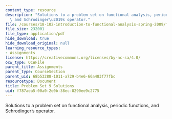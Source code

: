 ```yaml
---
content_type: resource
description: "Solutions to a problem set on functional analysis, periodic functions,\
  \ and Schrodinger\u2019s operator."
file: /courses/18-102-introduction-to-functional-analysis-spring-2009/f787aea500a02e0b38ec8290ee9c2775_MIT18_102s09_sol_pset9.pdf
file_size: 232001
file_type: application/pdf
hide_download: true
hide_download_original: null
learning_resource_types:
- Assignments
license: https://creativecommons.org/licenses/by-nc-sa/4.0/
ocw_type: OCWFile
parent_title: Assignments
parent_type: CourseSection
parent_uid: 68b53288-1011-a729-b4e6-66a483f77fbc
resourcetype: Document
title: Problem Set 9 Solutions
uid: f787aea5-00a0-2e0b-38ec-8290ee9c2775
---
```

Solutions to a problem set on functional analysis, periodic functions, and Schrodinger’s operator.